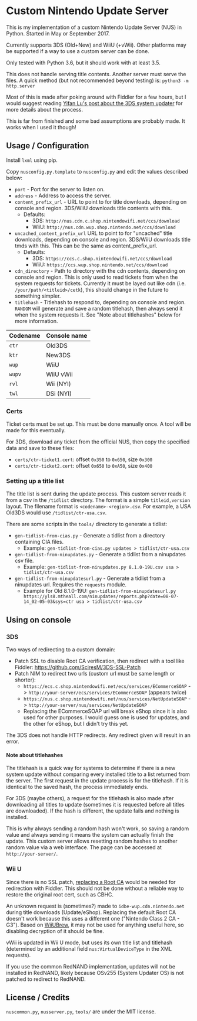 # Custom Nintendo Update Server

This is my implementation of a custom Nintendo Update Server (NUS) in Python. Started in May or September 2017.

Currently supports 3DS (Old+New) and WiiU (+vWii). Other platforms may be supported if a way to use a custom server can be done.

Only tested with Python 3.6, but it should work with at least 3.5.

This does not handle serving title contents. Another server must serve the files. A quick method (but not recommended beyond testing) is: `python3 -m http.server`

Most of this is made after poking around with Fiddler for a few hours, but I would suggest reading [Yifan Lu's post about the 3DS system updater](https://yifan.lu/2015/03/23/nintendo-3ds-system-updater/) for more details about the process.

This is far from finished and some bad assumptions are probably made. It works when I used it though!

## Usage / Configuration
Install `lxml` using pip.

Copy `nusconfig.py.template` to `nusconfig.py` and edit the values described below:

* `port` - Port for the server to listen on.
* `address` - Address to access the server.
* `content_prefix_url` - URL to point to for title downloads, depending on console and region. 3DS/WiiU downloads title contents with this.
  * Defaults:
    * 3DS: `http://nus.cdn.c.shop.nintendowifi.net/ccs/download`
    * WiiU: `http://nus.cdn.wup.shop.nintendo.net/ccs/download`
* `uncached_content_prefix_url` URL to point to for "uncached" title downloads, depending on console and region. 3DS/WiiU downloads title tmds with this. This can be the same as content_prefix_url.
  * Defaults:
    * 3DS: `https://ccs.c.shop.nintendowifi.net/ccs/download`
    * WiiU: `https://ccs.wup.shop.nintendo.net/ccs/download`
* `cdn_directory` - Path to directory with the cdn contents, depending on console and region. This is only used to read tickets from when the system requests for tickets. Currently it must be layed out like cdn (i.e. `/your/path/<titleid>/cetk`), this should change in the future to something simpler.
* `titlehash` - Titlehash to respond to, depending on console and region. `RANDOM` will generate and save a random titlehash, then always send it when the system requests it. See "Note about titlehashes" below for more information.

| Codename | Console name |
| --- | --- |
| `ctr` | Old3DS |
| `ktr` | New3DS |
| `wup` | WiiU |
| `wupv` | WiiU vWii |
| `rvl` | Wii (NYI) |
| `twl` | DSi (NYI) |

### Certs
Ticket certs must be set up. This must be done manually once. A tool will be made for this eventually.

For 3DS, download any ticket from the official NUS, then copy the specified data and save to these files:
* `certs/ctr-ticket1.cert`: offset `0x350` to `0x650`, size `0x300`
* `certs/ctr-ticket2.cert`: offset `0x650` to `0xA50`, size `0x400`

### Setting up a title list
The title list is sent during the update process. This custom server reads it from a csv in the `/tidlist` directory. The format is a simple `titleid,version` layout. The filename format is `<codename>-<region>.csv`. For example, a USA Old3DS would use `/tidlist/ctr-usa.csv`.

There are some scripts in the `tools/` directory to generate a tidlist:
* `gen-tidlist-from-cias.py` - Generate a tidlist from a directory containing CIA files.
  * Example: `gen-tidlist-from-cias.py updates > tidlist/ctr-usa.csv`
* `gen-tidlist-from-ninupdates.py` - Generate a tidlist from a ninupdates csv file.
  * Example: `gen-tidlist-from-ninupdates.py 8.1.0-19U.csv usa > tidlist/ctr-usa.csv`
* `gen-tidlist-from-ninupdatesurl.py` - Generate a tidlist from a ninupdates url. Requires the `requests` module.
  * Example for Old 8.1.0-19U: `gen-tidlist-from-ninupdatesurl.py https://yls8.mtheall.com/ninupdates/reports.php?date=08-07-14_02-05-03&sys=ctr usa > tidlist/ctr-usa.csv`

## Using on console
### 3DS
Two ways of redirecting to a custom domain:
* Patch SSL to disable Root CA verification, then redirect with a tool like Fiddler: https://github.com/SciresM/3DS-SSL-Patch
* Patch NIM to redirect two urls (custom url must be same length or shorter):
  * `https://ecs.c.shop.nintendowifi.net/ecs/services/ECommerceSOAP` -> `http://your-server/ecs/services/ECommerceSOAP` (appears twice)
  * `https://nus.c.shop.nintendowifi.net/nus/services/NetUpdateSOAP` -> `http://your-server/nus/services/NetUpdateSOAP`
  * Replacing the ECommerceSOAP url will break eShop since it is also used for other purposes. I would guess one is used for updates, and the other for eShop, but I didn't try this yet.

The 3DS does not handle HTTP redirects. Any redirect given will result in an error.

#### Note about titlehashes
The titlehash is a quick way for systems to determine if there is a new system update without comparing every installed title to a list returned from the server. The first request in the update process is for the titlehash. If it is identical to the saved hash, the process immediately ends.

For 3DS (maybe others), a request for the titlehash is also made after downloading all titles to update (sometimes it is requested before all titles are downloaded). If the hash is different, the update fails and nothing is installed.

This is why always sending a random hash won't work, so saving a random value and always sending it means the system can actually finish the update. This custom server allows resetting random hashes to another random value via a web interface. The page can be accessed at `http://your-server/`.

### Wii U
Since there is no SSL patch, [replacing a Root CA](https://www.reddit.com/r/WiiUHacks/comments/6zfck3/guide_setting_up_mitm_to_log_and_preserve_services/) would be needed for redirection with Fiddler. This should not be done without a reliable way to restore the original root cert, such as CBHC.

An unknown request is (sometimes?) made to `idbe-wup.cdn.nintendo.net` during title downloads (Update/eShop). Replacing the default Root CA doesn't work because this uses a different one ("Nintendo Class 2 CA - G3"). Based on [WiiUBrew](http://wiiubrew.org/wiki/Nn_idbe.rpl), it may not be used for anything useful here, so disabling decryption of it should be fine.

vWii is updated in Wii U mode, but uses its own title list and titlehash (determined by an additional field `nus:VirtualDeviceType` in the XML requests).

If you use the common RedNAND implementation, updates will not be installed in RedNAND, likely because OSv255 (System Updater OS) is not patched to redirect to RedNAND.

## License / Credits
`nuscommon.py`, `nusserver.py`, `tools/` are under the MIT license.
